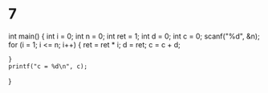 # 7
int main()
{
	int i = 0;
	int n = 0;
	int ret = 1;
	int d = 0;
	int c = 0;
	scanf("%d", &n);
	for (i = 1; i <= n; i++)
	{
		ret = ret * i;
		d = ret;
		c = c + d;
		
	}
	printf("c = %d\n", c);



}

